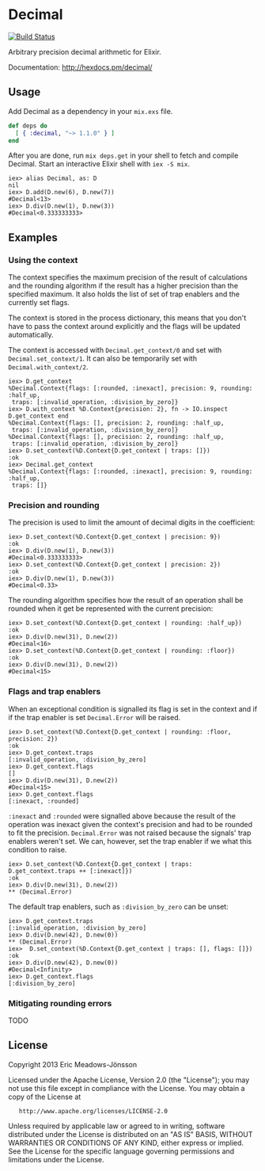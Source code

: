 # Decimal

[![Build Status](https://travis-ci.org/ericmj/decimal.svg?branch=master)](https://travis-ci.org/ericmj/decimal)

Arbitrary precision decimal arithmetic for Elixir.

Documentation: http://hexdocs.pm/decimal/

## Usage

Add Decimal as a dependency in your `mix.exs` file.

```elixir
def deps do
  [ { :decimal, "~> 1.1.0" } ]
end
```

After you are done, run `mix deps.get` in your shell to fetch and compile Decimal. Start an interactive Elixir shell with `iex -S mix`.

```iex
iex> alias Decimal, as: D
nil
iex> D.add(D.new(6), D.new(7))
#Decimal<13>
iex> D.div(D.new(1), D.new(3))
#Decimal<0.333333333>

```

## Examples

### Using the context

The context specifies the maximum precision of the result of calculations and
the rounding algorithm if the result has a higher precision than the specified
maximum. It also holds the list of set of trap enablers and the currently set
flags.

The context is stored in the process dictionary, this means that you don't have
to pass the context around explicitly and the flags will be updated
automatically.

The context is accessed with `Decimal.get_context/0` and set with
`Decimal.set_context/1`. It can also be temporarily set with
`Decimal.with_context/2`.

```iex
iex> D.get_context
%Decimal.Context{flags: [:rounded, :inexact], precision: 9, rounding: :half_up,
 traps: [:invalid_operation, :division_by_zero]}
iex> D.with_context %D.Context{precision: 2}, fn -> IO.inspect D.get_context end
%Decimal.Context{flags: [], precision: 2, rounding: :half_up,
 traps: [:invalid_operation, :division_by_zero]}
%Decimal.Context{flags: [], precision: 2, rounding: :half_up,
 traps: [:invalid_operation, :division_by_zero]}
iex> D.set_context(%D.Context{D.get_context | traps: []}) 
:ok
iex> Decimal.get_context
%Decimal.Context{flags: [:rounded, :inexact], precision: 9, rounding: :half_up,
 traps: []}
```

### Precision and rounding

The precision is used to limit the amount of decimal digits in the coefficient:

```iex
iex> D.set_context(%D.Context{D.get_context | precision: 9})
:ok
iex> D.div(D.new(1), D.new(3))
#Decimal<0.333333333>
iex> D.set_context(%D.Context{D.get_context | precision: 2})
:ok
iex> D.div(D.new(1), D.new(3))
#Decimal<0.33>
```

The rounding algorithm specifies how the result of an operation shall be rounded
when it get be represented with the current precision:

```iex
iex> D.set_context(%D.Context{D.get_context | rounding: :half_up}) 
:ok
iex> D.div(D.new(31), D.new(2))
#Decimal<16>
iex> D.set_context(%D.Context{D.get_context | rounding: :floor}) 
:ok
iex> D.div(D.new(31), D.new(2))
#Decimal<15>
```

### Flags and trap enablers

When an exceptional condition is signalled its flag is set in the context and if
if the trap enabler is set `Decimal.Error` will be raised.

```iex
iex> D.set_context(%D.Context{D.get_context | rounding: :floor, precision: 2}) 
:ok
iex> D.get_context.traps
[:invalid_operation, :division_by_zero]
iex> D.get_context.flags
[]
iex> D.div(D.new(31), D.new(2))
#Decimal<15>
iex> D.get_context.flags
[:inexact, :rounded]
```

`:inexact` and `:rounded` were signalled above because the result of the
operation was inexact given the context's precision and had to be rounded to fit
the precision. `Decimal.Error` was not raised because the signals' trap enablers
weren't set. We can, however, set the trap enabler if we what this condition to
raise.

```iex
iex> D.set_context(%D.Context{D.get_context | traps: D.get_context.traps ++ [:inexact]}) 
:ok
iex> D.div(D.new(31), D.new(2))
** (Decimal.Error)
```

The default trap enablers, such as `:division_by_zero` can be unset:

```iex
iex> D.get_context.traps
[:invalid_operation, :division_by_zero]
iex> D.div(D.new(42), D.new(0))
** (Decimal.Error)
iex>  D.set_context(%D.Context{D.get_context | traps: [], flags: []})
:ok
iex> D.div(D.new(42), D.new(0))
#Decimal<Infinity>
iex> D.get_context.flags
[:division_by_zero]
```

### Mitigating rounding errors

TODO

## License

   Copyright 2013 Eric Meadows-Jönsson

   Licensed under the Apache License, Version 2.0 (the "License");
   you may not use this file except in compliance with the License.
   You may obtain a copy of the License at

       http://www.apache.org/licenses/LICENSE-2.0

   Unless required by applicable law or agreed to in writing, software
   distributed under the License is distributed on an "AS IS" BASIS,
   WITHOUT WARRANTIES OR CONDITIONS OF ANY KIND, either express or implied.
   See the License for the specific language governing permissions and
   limitations under the License.
